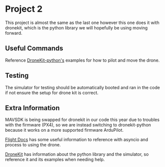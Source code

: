# Project 2
This project is almost the same as the last one however this one does it with dronekit, which is the python library we will hopefully be using moving forward.

## Useful Commands
Reference [DroneKit-python's](https://github.com/dronekit/dronekit-python/tree/master/examples) examples for how to pilot and move the drone.

## Testing
The simulator for testing should be automatically booted and ran in the code if not ensure the setup for drone kit is correct.

## Extra Information
MAVSDK is being swapped for dronekit in our code this year due to troubles with the firmware (PX4), so we are instead switching to dronekit-python because it works on a more supported firmware ArduPilot.

[Flight Docs](https://missourimrr.github.io/docs/flight/) has some useful information to reference with asyncio and process to using the drone.

[DroneKit]([http://mavsdk-python-docs.s3-website.eu-central-1.amazonaws.com](https://github.com/dronekit)) has information about the python library and the simulator, so reference it and its examples when needing help.
